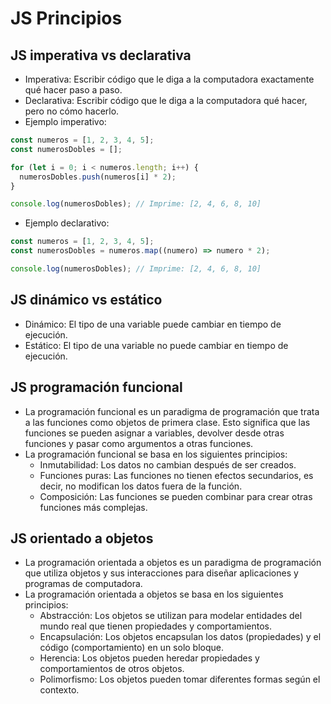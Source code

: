 # JS Principios

## JS imperativa vs declarativa

- Imperativa: Escribir código que le diga a la computadora exactamente qué hacer paso a paso.
- Declarativa: Escribir código que le diga a la computadora qué hacer, pero no cómo hacerlo.
- Ejemplo imperativo:

```js
const numeros = [1, 2, 3, 4, 5];
const numerosDobles = [];

for (let i = 0; i < numeros.length; i++) {
  numerosDobles.push(numeros[i] * 2);
}

console.log(numerosDobles); // Imprime: [2, 4, 6, 8, 10]
```

- Ejemplo declarativo:

```js
const numeros = [1, 2, 3, 4, 5];
const numerosDobles = numeros.map((numero) => numero * 2);

console.log(numerosDobles); // Imprime: [2, 4, 6, 8, 10]
```

## JS dinámico vs estático
- Dinámico: El tipo de una variable puede cambiar en tiempo de ejecución.
- Estático: El tipo de una variable no puede cambiar en tiempo de ejecución.

## JS programación funcional
- La programación funcional es un paradigma de programación que trata a las funciones como objetos de primera clase. Esto significa que las funciones se pueden asignar a variables, devolver desde otras funciones y pasar como argumentos a otras funciones.
- La programación funcional se basa en los siguientes principios:
  - Inmutabilidad: Los datos no cambian después de ser creados.
  - Funciones puras: Las funciones no tienen efectos secundarios, es decir, no modifican los datos fuera de la función.
  - Composición: Las funciones se pueden combinar para crear otras funciones más complejas.

## JS orientado a objetos
- La programación orientada a objetos es un paradigma de programación que utiliza objetos y sus interacciones para diseñar aplicaciones y programas de computadora.
- La programación orientada a objetos se basa en los siguientes principios:
  - Abstracción: Los objetos se utilizan para modelar entidades del mundo real que tienen propiedades y comportamientos.
  - Encapsulación: Los objetos encapsulan los datos (propiedades) y el código (comportamiento) en un solo bloque.
  - Herencia: Los objetos pueden heredar propiedades y comportamientos de otros objetos.
  - Polimorfismo: Los objetos pueden tomar diferentes formas según el contexto.
